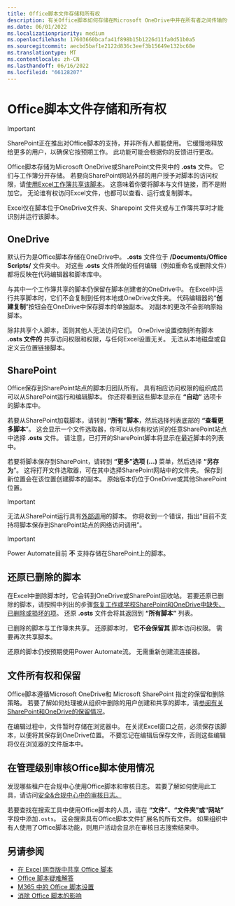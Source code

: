 ```yaml
---
title: Office脚本文件存储和所有权
description: 有关Office脚本如何存储在Microsoft OneDrive中并在所有者之间传输的信息。
ms.date: 06/01/2022
ms.localizationpriority: medium
ms.openlocfilehash: 17603660bcafa41f898b15b1226d11fa0d51b0a5
ms.sourcegitcommit: aecbd5baf1e2122d836c3eef3b15649e132bc68e
ms.translationtype: MT
ms.contentlocale: zh-CN
ms.lasthandoff: 06/16/2022
ms.locfileid: "66128207"
---
```

# <a name="office-scripts-file-storage-and-ownership"></a>Office脚本文件存储和所有权

> [!IMPORTANT]
> SharePoint正在推出对Office脚本的支持，并非所有人都能使用。 它缓慢地释放给更多的用户，以确保它按预期工作。 此功能可能会根据你的反馈进行更改。

Office脚本存储为Microsoft OneDrive或SharePoint文件夹中的 **.osts** 文件。 它们与工作簿分开存储。 若要向SharePoint网站外部的用户授予对脚本的访问权限，请[使用Excel工作簿共享该脚本](excel.md#share-office-scripts)。 这意味着你要将脚本与文件链接，而不是附加它。 无论谁有权访问Excel文件，也都可以查看、运行或复制脚本。

Excel仅在脚本位于OneDrive文件夹、Sharepoint 文件夹或与工作簿共享时才能识别并运行该脚本。

## <a name="onedrive"></a>OneDrive

默认行为是Office脚本存储在OneDrive中。 **.osts** 文件位于 **/Documents/Office Scripts/** 文件夹中。 对这些 **.osts** 文件所做的任何编辑（例如重命名或删除文件）都将反映在代码编辑器和脚本库中。

与其中一个工作簿共享的脚本仍保留在脚本创建者的OneDrive中。 在Excel中运行共享脚本时，它们不会复制到任何本地或OneDrive文件夹。 代码编辑器的“**创建复制**”按钮会在OneDrive中保存脚本的单独副本。 对副本的更改不会影响原始脚本。

除非共享个人脚本，否则其他人无法访问它们。 OneDrive设置控制所有脚本 **.osts 文件的** 共享访问权限和权限，与任何Excel设置无关。 无法从本地磁盘或自定义云位置链接脚本。

## <a name="sharepoint"></a>SharePoint

Office保存到SharePoint站点的脚本归团队所有。 具有相应访问权限的组织成员可以从SharePoint运行和编辑脚本。 你还将看到这些脚本显示在 **“自动”** 选项卡的脚本库中。

若要从SharePoint加载脚本，请转到 **“所有”脚本**，然后选择列表底部的 **“查看更多脚本**”。 这会显示一个文件选取器，你可以从你有权访问的任意SharePoint站点中选择 **.osts** 文件。 请注意，已打开的SharePoint脚本将显示在最近脚本的列表中。

若要将脚本保存到SharePoint，请转到 **“更多”选项 (...)** 菜单，然后选择 **“另存为**”。 这将打开文件选取器，可在其中选择SharePoint网站中的文件夹。 保存到新位置会在该位置创建脚本的副本。 原始版本仍位于OneDrive或其他SharePoint位置。

> [!IMPORTANT]
> 无法从SharePoint运行具有[外部调](../develop/external-calls.md)用的脚本。 你将收到一个错误，指出“目前不支持将脚本保存到SharePoint站点的网络访问调用”。

> [!IMPORTANT]
> Power Automate目前 **不** 支持存储在SharePoint上的脚本。

## <a name="restore-deleted-scripts"></a>还原已删除的脚本

在Excel中删除脚本时，它会转到OneDrive或SharePoint回收站。 若要还原已删除的脚本，请按照中列出的步骤[恢复工作或学校SharePoint和OneDrive中缺失、已删除或损坏的项](https://support.microsoft.com/office/how-to-recover-missing-deleted-or-corrupted-items-in-sharepoint-and-onedrive-for-work-or-school-3d748edf-c072-46c9-81a4-4989056ebc87)。 还原 **.osts** 文件会将其返回到 **“所有脚本”** 列表。

已删除的脚本与工作簿未共享。 还原脚本时， **它不会保留其** 脚本访问权限。 需要再次共享脚本。

还原的脚本仍按预期使用Power Automate流。 无需重新创建流连接器。

## <a name="file-ownership-and-retention"></a>文件所有权和保留

Office脚本遵循Microsoft OneDrive和 Microsoft SharePoint 指定的保留和删除策略。 若要了解如何处理被从组织中删除的用户创建和共享的脚本，请[参阅有关SharePoint和OneDrive的保留情况](/microsoft-365/compliance/retention-policies-sharepoint?view=o365-worldwide&preserve-view=true)。

在编辑过程中，文件暂时存储在浏览器中。 在关闭Excel窗口之前，必须保存该脚本，以便将其保存到OneDrive位置。 不要忘记在编辑后保存文件，否则这些编辑将仅在浏览器的文件版本中。

## <a name="audit-office-scripts-usage-at-the-admin-level"></a>在管理级别审核Office脚本使用情况

发现哪些租户在合规中心使用Office脚本和审核日志。 若要了解如何使用此工具，请访问[安全&合规中心中的审核日志。](/microsoft-365/compliance/search-the-audit-log-in-security-and-compliance?view=o365-worldwide&preserve-view=true#search-the-audit-log)

若要查找在搜索工具中使用Office脚本的人员，请在 **“文件”、“文件夹”或“网站”** 字段中添加`.osts`。 这会搜索具有Office脚本文件扩展名的所有文件。 如果组织中有人使用了Office脚本功能，则用户活动会显示在审核日志搜索结果中。

## <a name="see-also"></a>另请参阅

- [在 Excel 网页版中共享 Office 脚本](https://support.microsoft.com/office/226eddbc-3a44-4540-acfe-fccda3d1122b)
- [Office 脚本疑难解答](../testing/troubleshooting.md)
- [M365 中的 Office 脚本设置](/microsoft-365/admin/manage/manage-office-scripts-settings)
- [消除 Office 脚本的影响](../testing/undo.md)
